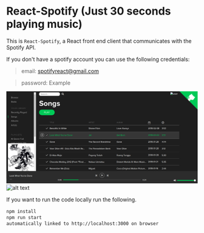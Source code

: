 # React-Spotify (Just 30 seconds playing music)

This is `React-Spotify`, a React front end client that communicates with the Spotify API.

If you don't have a spotify account you can use the following credentials:

> email: spotifyreact@gmail.com

> password: Example


![alt text](https://github.com/aditiadj/react-music-api/blob/master/spotifysongs.png "Song")
![alt text](https://github.com/aditiaj/react-music-api/blob/master/spotifybrowse.png "Browse")

If you want to run the code locally run the following.

```
npm install
npm run start
automatically linked to http://localhost:3000 on browser
```
